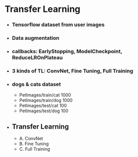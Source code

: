 # Transfer Learning
  - ### Tensorflow dataset from user images
  - ### Data augmentation
  - ### callbacks: EarlyStopping, ModelCheckpoint, ReduceLROnPlateau
  - ### 3 kinds of TL: ConvNet, Fine Tuning, Full Training

- ### dogs & cats dataset
  - PetImages/train/cat 1000
  - PetImages/train/dog 1000
  - PetImages/test/cat 100
  - PetImages/test/dog 100

- ## Transfer Learning
  - A. ConvNet
  - B. Fine Tuning
  - C. Full Training
  
  
